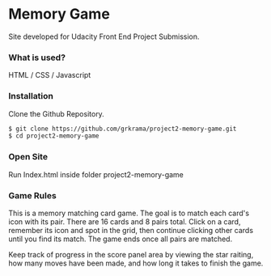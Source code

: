 # Memory Game

Site developed for Udacity Front End Project Submission.


### What is used?

HTML / CSS / Javascript

### Installation

Clone the Github Repository.

```sh
$ git clone https://github.com/grkrama/project2-memory-game.git
$ cd project2-memory-game
```
### Open Site

Run Index.html inside folder project2-memory-game

### Game Rules

This is a memory matching card game. The goal is to match each card's icon with its pair. There are 16 cards and 8 pairs total. Click on a card, remember its icon and spot in the grid, then continue clicking other cards until you find its match. The game ends once all pairs are matched.

Keep track of progress in the score panel area by viewing the star raiting, how many moves have been made, and how long it takes to finish the game.